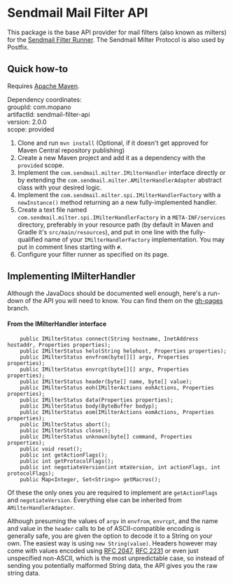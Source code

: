 # Sendmail Mail Filter API

This package is the base API provider for mail filters (also known as milters) for the
 [Sendmail Filter Runner](https://www.github.com/mopano/sendmail-filter-runner).
 The Sendmail Milter Protocol is also used by Postfix.

## Quick how-to

Requires [Apache Maven](https://maven.apache.org).

Dependency coordinates:  
groupId: com.mopano  
artifactId: sendmail-filter-api  
version: 2.0.0  
scope: provided


1. Clone and run `mvn install` (Optional, if it doesn't get approved for Maven Central repository publishing)
2. Create a new Maven project and add it as a dependency with the `provided` scope.
3. Implement the `com.sendmail.milter.IMilterHandler` interface directly or by extending the
 `com.sendmail.milter.AMilterHandlerAdapter` abstract class with your desired logic.
4. Implement the `com.sendmail.milter.spi.IMilterHandlerFactory` with a `newInstance()` method
returning an a new fully-implemented handler.
5. Create a text file named `com.sendmail.milter.spi.IMilterHandlerFactory` in a `META-INF/services`
directory, preferably in your resource path (by default in Maven and Gradle it's `src/main/resources`),
and put in one line with the fully-qualified name of your `IMilterHandlerFactory` implementation.
You may put in comment lines starting with `#`.
6. Configure your filter runner as specified on its page.

## Implementing IMilterHandler

Although the JavaDocs should be documented well enough, here's a run-down of the API you will need to know.
You can find them on the [gh-pages](https://mopano.github.io/sendmail-filter-api) branch.

#### From the IMilterHandler interface
```
    public IMilterStatus connect(String hostname, InetAddress hostaddr, Properties properties);
    public IMilterStatus helo(String helohost, Properties properties);
    public IMilterStatus envfrom(byte[][] argv, Properties properties);
    public IMilterStatus envrcpt(byte[][] argv, Properties properties);
    public IMilterStatus header(byte[] name, byte[] value);
    public IMilterStatus eoh(IMilterActions eohActions, Properties properties);
    public IMilterStatus data(Properties properties);
    public IMilterStatus body(ByteBuffer bodyp);
    public IMilterStatus eom(IMilterActions eomActions, Properties properties);
    public IMilterStatus abort();
    public IMilterStatus close();
    public IMilterStatus unknown(byte[] command, Properties properties);
    public void reset();
    public int getActionFlags();
    public int getProtocolFlags();
    public int negotiateVersion(int mtaVersion, int actionFlags, int protocolFlags);
    public Map<Integer, Set<String>> getMacros();
```
Of these the only ones you are required to implement are `getActionFlags` and `negotiateVersion`.
Everything else can be inherited from `AMilterHandlerAdapter`.

Although presuming the values of `argv` in `envfrom`, `envrcpt`, and the name and value in the `header`
calls to be of ASCII-compatible encoding is generally safe, you are given the option to decode it to a
String on your own. The easiest way is using `new String(value)`. Headers however may come with values
encoded using [RFC 2047](https://www.ietf.org/rfc/rfc2047.txt.pdf),
[RFC 2231](https://www.ietf.org/rfc/rfc2231.txt.pdf) or even just unspecified non-ASCII, which
is the most unpredictable case, so instead of sending you potentially malformed String data, the API
gives you the raw string data.
